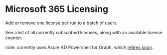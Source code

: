 # Microsoft 365 Licensing

Add or remove one license per run to a batch of users.

See a list of all currently subscribed licenses, along with an available license counter.

note: currently uses Azure AD Powershell for Graph, which [retires soon](https://techcommunity.microsoft.com/t5/microsoft-entra-azure-ad-blog/migrate-your-apps-to-access-the-license-managements-apis-from/ba-p/2464366).
